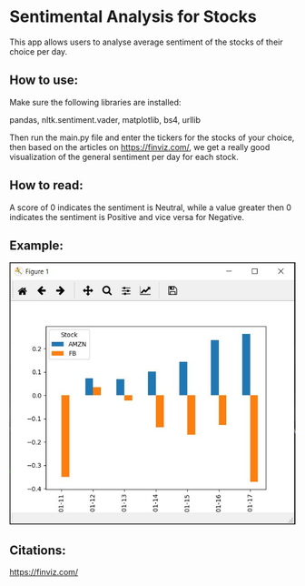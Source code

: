 # Sentimental Analysis for Stocks

This app allows users to analyse average sentiment of the stocks of their choice per day.

## How to use:

Make sure the following libraries are installed:

pandas, nltk.sentiment.vader, matplotlib, bs4, urllib

Then run the main.py file and enter the tickers for the stocks of your choice, then based on the articles on https://finviz.com/, we get a really good visualization of the general sentiment per day for each stock.

## How to read:

A score of 0 indicates the sentiment is Neutral, while a value greater then 0 indicates the sentiment is Positive and vice versa for Negative.

## Example:

![Sample Picture](sample.JPG)

## Citations:

https://finviz.com/
